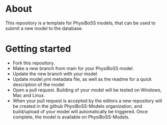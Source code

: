 # About

This repository is a template for PhysiBoSS models, that can be used to submit a new model to the database.

# Getting started

- Fork this repository.
- Make a new branch from main for your PhysiBoSS model. 
- Update the new branch with your model
- Update model.yml metadata file, as well as the readme for a quick description of the model
- Open a pull request. Building of your model will be tested on Windows, Mac and Linux.
- When your pull request is accepted by the editors a new repository will be created in the github PhysiBoSS-Models organization, and build/upload of your model will automatically be triggered. Once complete, the model is available on PhysiBoSS-Models.
